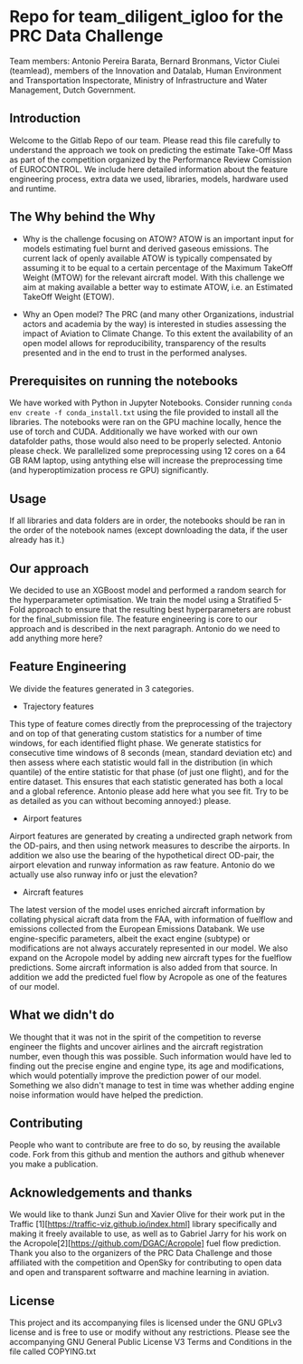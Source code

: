 # Repo for team_diligent_igloo for the PRC Data Challenge

Team members: Antonio Pereira Barata, Bernard Bronmans, Victor Ciulei (teamlead), members of the Innovation and Datalab, Human Environment and Transportation Inspectorate, Ministry of Infrastructure and Water Management, Dutch Government.  

## Introduction
Welcome to the Gitlab Repo of our team. Please read this file carefully to understand the approach we took on predicting the estimate Take-Off Mass as part of the competition organized by the Performance Review Comission of EUROCONTROL. We include here detailed information about the feature engineering process, extra data we used, libraries, models, hardware used and runtime.

## The Why behind the Why

- Why is the challenge focusing on ATOW?
ATOW is an important input for models estimating fuel burnt and derived gaseous emissions.
The current lack of openly available ATOW is typically compensated by assuming it to be equal to a certain percentage of the Maximum TakeOff Weight (MTOW) for the relevant aircraft model.
With this challenge we aim at making available a better way to estimate ATOW, i.e. an Estimated TakeOff Weight (ETOW).

- Why an Open model?
The PRC (and many other Organizations, industrial actors and academia by the way) is interested in studies assessing the impact of Aviation to Climate Change. To this extent the availability of an open model allows for reproducibility, transparency of the results presented and in the end to trust in the performed analyses.

## Prerequisites on running the notebooks

We have worked with Python in Jupyter Notebooks. Consider running `conda env create -f conda_install.txt` using the file provided to install all the libraries. The notebooks were ran on the GPU machine locally, hence the use of torch and CUDA. Additionally we have worked with our own datafolder paths, those would also need to be properly selected. Antonio please check. We parallelized some preprocessing using 12 cores on a 64 GB RAM laptop, using antything else will increase the preprocessing time (and hyperoptimization process re GPU) significantly.

## Usage

If all libraries and data folders are in order, the notebooks should be ran in the order of the notebook names (except downloading the data, if the user already has it.)

## Our approach

We decided to use an XGBoost model and performed a random search for the hyperparameter optimisation. We train the model  using a Stratified 5-Fold approach to ensure that the resulting best hyperparameters are robust for the final_submission file. The feature engineering is core to our approach and is described in the next paragraph. Antonio do we need to add anything more here?

## Feature Engineering
We divide the features generated in 3 categories.

- Trajectory features

This type of feature comes directly from the preprocessing of the trajectory and on top of that generating custom statistics for a number of time windows, for each identified flight phase. We generate statistics for consecutive time windows of 8 seconds (mean, standard deviation etc) and then assess where each statistic would fall in the distribution (in which quantile) of the entire statistic for that phase (of just one flight), and for the entire dataset. This ensures that each statistic generated has both a local and a global reference. Antonio please add here what you see fit. Try to be as detailed as you can without becoming annoyed:) please.

- Airport features

Airport features are generated by creating a undirected graph network from the OD-pairs, and then using network measures to describe the airports. In addition we also use the bearing of the hypothetical direct OD-pair, the airport elevation and runway information as raw feature. Antonio do we actually use also runway info or just the elevation?

- Aircraft features

The latest version of the model uses enriched aircraft information by collating physical aicraft data from the FAA, with information of fuelflow and emissions collected from the European Emissions Databank. We use engine-specific parameters, albeit the exact engine (subtype) or modifications are not always accurately represented in our model. We also expand on the Acropole model by adding new aircraft types for the fuelflow predictions. Some aircraft information is also added from that source. In addition we add the predicted fuel flow by Acropole as one of the features of our model.


## What we didn't do

We thought that it was not in the spirit of the competition to reverse engineer the flights and uncover airlines and the aircraft registration number, even though this was possible. Such information would have led to finding out the precise engine and engine type, its age and modifications, which would potentially improve the prediction power of our model. Something we also didn't manage to test in time was whether adding engine noise information would have helped the prediction.

## Contributing

People who want to contribute are free to do so, by reusing the available code. Fork from this github and mention the authors and github whenever you make a publication. 

## Acknowledgements and thanks

We would like to thank Junzi Sun and Xavier Olive for their work put in the Traffic [1][https://traffic-viz.github.io/index.html] library specifically and making it freely available to use, as well as to Gabriel Jarry for his work on the Acropole[2][https://github.com/DGAC/Acropole] fuel flow prediction. Thank you also to the organizers of the PRC Data Challenge and those affiliated with the competition and OpenSky for contributing to open data and open and transparent softwarre and machine learning in aviation.

## License
This project and its accompanying files is licensed under the GNU GPLv3 license and is free to use or modify without any restrictions. Please see the accompanying GNU General Public License V3 Terms and Conditions in the file called COPYING.txt




